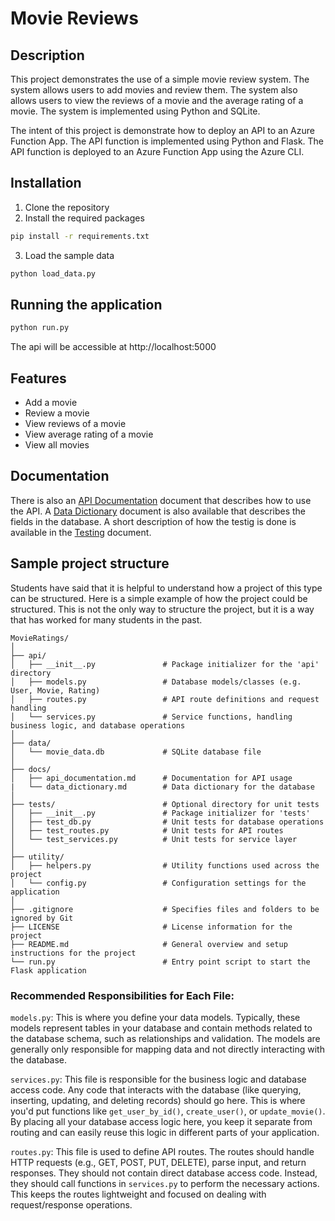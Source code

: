 # Movie Reviews
## Description
This project demonstrates the use of a simple movie review system. The system allows users to add movies and review them. The system also allows users to view the reviews of a movie and the average rating of a movie. The system is implemented using Python and SQLite.

The intent of this project is demonstrate how to deploy an API to an Azure Function App. The API function is implemented using Python and Flask. The API function is deployed to an Azure Function App using the Azure CLI.

## Installation
1. Clone the repository
2. Install the required packages
```bash
pip install -r requirements.txt
```
3. Load the sample data
```bash
python load_data.py
```
## Running the application
```bash
python run.py
```
The api will be accessible at http://localhost:5000

## Features
- Add a movie
- Review a movie
- View reviews of a movie
- View average rating of a movie
- View all movies

## Documentation
There is also an [API Documentation](docs/api_documentation.md) document that describes how to use the API.
A [Data Dictionary](docs/data_dictionary.md) document is also available that describes the fields in the database.
A short description of how the testig is done is available in the [Testing](docs/testing.md) document.

## Sample project structure
Students have said that it is helpful to understand how a project of this type can be structured.  Here is a simple example of how the project could be structured.  This is not the only way to structure the project, but it is a way that has worked for many students in the past.

```
MovieRatings/
│
├── api/
│   ├── __init__.py               # Package initializer for the 'api' directory
│   ├── models.py                 # Database models/classes (e.g. User, Movie, Rating)
│   ├── routes.py                 # API route definitions and request handling
│   └── services.py               # Service functions, handling business logic, and database operations
│
├── data/
│   └── movie_data.db             # SQLite database file 
│
├── docs/
│   ├── api_documentation.md      # Documentation for API usage
|   └── data_dictionary.md        # Data dictionary for the database
│
├── tests/                        # Optional directory for unit tests
│   ├── __init__.py               # Package initializer for 'tests'
│   ├── test_db.py                # Unit tests for database operations
│   ├── test_routes.py            # Unit tests for API routes
│   └── test_services.py          # Unit tests for service layer
│
├── utility/
│   ├── helpers.py                # Utility functions used across the project
│   └── config.py                 # Configuration settings for the application
│
├── .gitignore                    # Specifies files and folders to be ignored by Git
├── LICENSE                       # License information for the project
├── README.md                     # General overview and setup instructions for the project
└── run.py                        # Entry point script to start the Flask application
```

### Recommended Responsibilities for Each File:
`models.py`: This is where you define your data models. Typically, these models represent tables in your database and contain methods related to the database schema, such as relationships and validation. The models are generally only responsible for mapping data and not directly interacting with the database.

`services.py`: This file is responsible for the business logic and database access code. Any code that interacts with the database (like querying, inserting, updating, and deleting records) should go here. This is where you'd put functions like `get_user_by_id()`, `create_user()`, or `update_movie()`. By placing all your database access logic here, you keep it separate from routing and can easily reuse this logic in different parts of your application.

`routes.py`: This file is used to define API routes. The routes should handle HTTP requests (e.g., GET, POST, PUT, DELETE), parse input, and return responses. They should not contain direct database access code. Instead, they should call functions in `services.py` to perform the necessary actions. This keeps the routes lightweight and focused on dealing with request/response operations.

